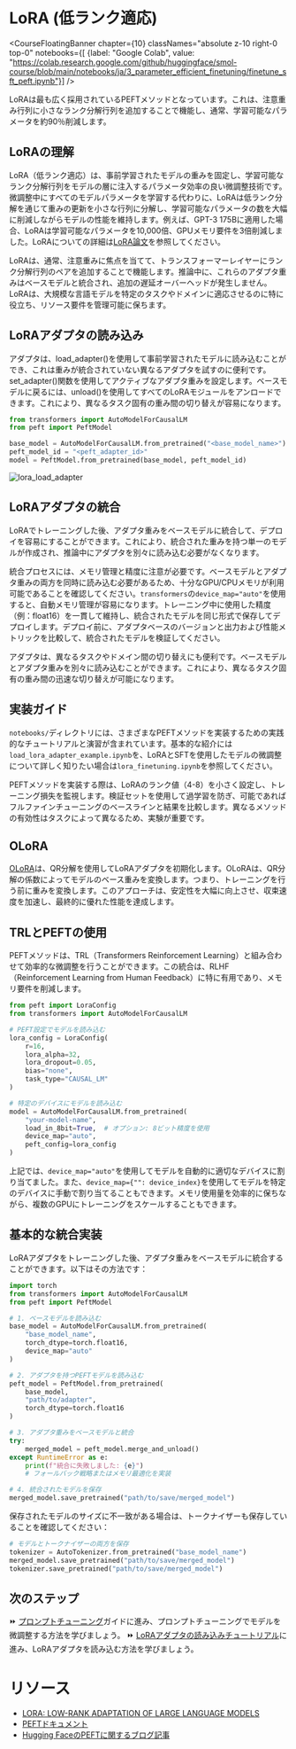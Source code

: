 # LoRA (低ランク適応)

<CourseFloatingBanner chapter={10}
  classNames="absolute z-10 right-0 top-0"
  notebooks={[
    {label: "Google Colab", value: "https://colab.research.google.com/github/huggingface/smol-course/blob/main/notebooks/ja/3_parameter_efficient_finetuning/finetune_sft_peft.ipynb"}] />

LoRAは最も広く採用されているPEFTメソッドとなっています。これは、注意重み行列に小さなランク分解行列を追加することで機能し、通常、学習可能なパラメータを約90％削減します。

## LoRAの理解

LoRA（低ランク適応）は、事前学習されたモデルの重みを固定し、学習可能なランク分解行列をモデルの層に注入するパラメータ効率の良い微調整技術です。微調整中にすべてのモデルパラメータを学習する代わりに、LoRAは低ランク分解を通じて重みの更新を小さな行列に分解し、学習可能なパラメータの数を大幅に削減しながらモデルの性能を維持します。例えば、GPT-3 175Bに適用した場合、LoRAは学習可能なパラメータを10,000倍、GPUメモリ要件を3倍削減しました。LoRAについての詳細は[LoRA論文](https://arxiv.org/pdf/2106.09685)を参照してください。

LoRAは、通常、注意重みに焦点を当てて、トランスフォーマーレイヤーにランク分解行列のペアを追加することで機能します。推論中に、これらのアダプタ重みはベースモデルと統合され、追加の遅延オーバーヘッドが発生しません。LoRAは、大規模な言語モデルを特定のタスクやドメインに適応させるのに特に役立ち、リソース要件を管理可能に保ちます。

## LoRAアダプタの読み込み

アダプタは、load_adapter()を使用して事前学習されたモデルに読み込むことができ、これは重みが統合されていない異なるアダプタを試すのに便利です。set_adapter()関数を使用してアクティブなアダプタ重みを設定します。ベースモデルに戻るには、unload()を使用してすべてのLoRAモジュールをアンロードできます。これにより、異なるタスク固有の重み間の切り替えが容易になります。

```python
from transformers import AutoModelForCausalLM
from peft import PeftModel

base_model = AutoModelForCausalLM.from_pretrained("<base_model_name>")
peft_model_id = "<peft_adapter_id>"
model = PeftModel.from_pretrained(base_model, peft_model_id)
```

![lora_load_adapter](./images/lora_adapter.png)

## LoRAアダプタの統合

LoRAでトレーニングした後、アダプタ重みをベースモデルに統合して、デプロイを容易にすることができます。これにより、統合された重みを持つ単一のモデルが作成され、推論中にアダプタを別々に読み込む必要がなくなります。

統合プロセスには、メモリ管理と精度に注意が必要です。ベースモデルとアダプタ重みの両方を同時に読み込む必要があるため、十分なGPU/CPUメモリが利用可能であることを確認してください。`transformers`の`device_map="auto"`を使用すると、自動メモリ管理が容易になります。トレーニング中に使用した精度（例：float16）を一貫して維持し、統合されたモデルを同じ形式で保存してデプロイします。デプロイ前に、アダプタベースのバージョンと出力および性能メトリックを比較して、統合されたモデルを検証してください。

アダプタは、異なるタスクやドメイン間の切り替えにも便利です。ベースモデルとアダプタ重みを別々に読み込むことができます。これにより、異なるタスク固有の重み間の迅速な切り替えが可能になります。

## 実装ガイド

`notebooks/`ディレクトリには、さまざまなPEFTメソッドを実装するための実践的なチュートリアルと演習が含まれています。基本的な紹介には`load_lora_adapter_example.ipynb`を、LoRAとSFTを使用したモデルの微調整について詳しく知りたい場合は`lora_finetuning.ipynb`を参照してください。

PEFTメソッドを実装する際は、LoRAのランク値（4-8）を小さく設定し、トレーニング損失を監視します。検証セットを使用して過学習を防ぎ、可能であればフルファインチューニングのベースラインと結果を比較します。異なるメソッドの有効性はタスクによって異なるため、実験が重要です。

## OLoRA

[OLoRA](https://arxiv.org/abs/2406.01775)は、QR分解を使用してLoRAアダプタを初期化します。OLoRAは、QR分解の係数によってモデルのベース重みを変換します。つまり、トレーニングを行う前に重みを変換します。このアプローチは、安定性を大幅に向上させ、収束速度を加速し、最終的に優れた性能を達成します。

## TRLとPEFTの使用

PEFTメソッドは、TRL（Transformers Reinforcement Learning）と組み合わせて効率的な微調整を行うことができます。この統合は、RLHF（Reinforcement Learning from Human Feedback）に特に有用であり、メモリ要件を削減します。

```python
from peft import LoraConfig
from transformers import AutoModelForCausalLM

# PEFT設定でモデルを読み込む
lora_config = LoraConfig(
    r=16,
    lora_alpha=32,
    lora_dropout=0.05,
    bias="none",
    task_type="CAUSAL_LM"
)

# 特定のデバイスにモデルを読み込む
model = AutoModelForCausalLM.from_pretrained(
    "your-model-name",
    load_in_8bit=True,  # オプション: 8ビット精度を使用
    device_map="auto",
    peft_config=lora_config
)
```

上記では、`device_map="auto"`を使用してモデルを自動的に適切なデバイスに割り当てました。また、`device_map={"": device_index}`を使用してモデルを特定のデバイスに手動で割り当てることもできます。メモリ使用量を効率的に保ちながら、複数のGPUにトレーニングをスケールすることもできます。

## 基本的な統合実装

LoRAアダプタをトレーニングした後、アダプタ重みをベースモデルに統合することができます。以下はその方法です：

```python
import torch
from transformers import AutoModelForCausalLM
from peft import PeftModel

# 1. ベースモデルを読み込む
base_model = AutoModelForCausalLM.from_pretrained(
    "base_model_name",
    torch_dtype=torch.float16,
    device_map="auto"
)

# 2. アダプタを持つPEFTモデルを読み込む
peft_model = PeftModel.from_pretrained(
    base_model,
    "path/to/adapter",
    torch_dtype=torch.float16
)

# 3. アダプタ重みをベースモデルと統合
try:
    merged_model = peft_model.merge_and_unload()
except RuntimeError as e:
    print(f"統合に失敗しました: {e}")
    # フォールバック戦略またはメモリ最適化を実装

# 4. 統合されたモデルを保存
merged_model.save_pretrained("path/to/save/merged_model")
```

保存されたモデルのサイズに不一致がある場合は、トークナイザーも保存していることを確認してください：

```python
# モデルとトークナイザーの両方を保存
tokenizer = AutoTokenizer.from_pretrained("base_model_name")
merged_model.save_pretrained("path/to/save/merged_model")
tokenizer.save_pretrained("path/to/save/merged_model")
```

## 次のステップ

⏩ [プロンプトチューニング](prompt_tuning.md)ガイドに進み、プロンプトチューニングでモデルを微調整する方法を学びましょう。
⏩ [LoRAアダプタの読み込みチュートリアル](../../../notebooks/ja/3_parameter_efficient_finetuning/load_lora_adapter.ipynb)に進み、LoRAアダプタを読み込む方法を学びましょう。

# リソース

- [LORA: LOW-RANK ADAPTATION OF LARGE LANGUAGE MODELS](https://arxiv.org/pdf/2106.09685)
- [PEFTドキュメント](https://huggingface.co/docs/peft)
- [Hugging FaceのPEFTに関するブログ記事](https://huggingface.co/blog/peft)
